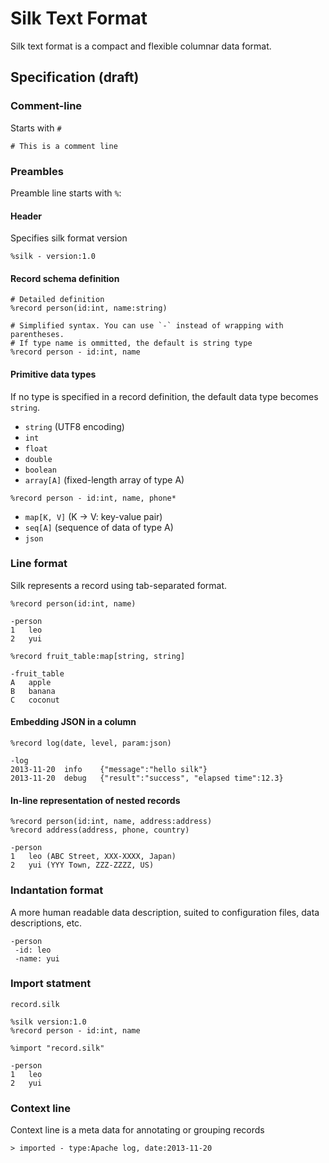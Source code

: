 Silk Text Format
====

Silk text format is a compact and flexible columnar data format.
 
## Specification  (draft)

### Comment-line

Starts with `#`

```
# This is a comment line
```

### Preambles
Preamble line starts with `%`:

#### Header 
Specifies silk format version
```
%silk - version:1.0
```
#### Record schema definition

```
# Detailed definition
%record person(id:int, name:string)

# Simplified syntax. You can use `-` instead of wrapping with parentheses. 
# If type name is ommitted, the default is string type
%record person - id:int, name
```

#### Primitive data types

If no type is specified in a record definition, the default data type becomes `string`.

* `string` (UTF8 encoding)
* `int`
* `float`
* `double`
* `boolean`
* `array[A]` (fixed-length array of type A)

```
%record person - id:int, name, phone*
```

* `map[K, V]` (K -> V: key-value pair)
* `seq[A]` (sequence of data of type A)
* `json`

### Line format

Silk represents a record using tab-separated format. 

```
%record person(id:int, name) 

-person
1	leo
2	yui
```

```
%record fruit_table:map[string, string]

-fruit_table
A	apple
B	banana
C	coconut
```


#### Embedding JSON in a column

```
%record log(date, level, param:json)

-log
2013-11-20	info	{"message":"hello silk"}
2013-11-20	debug	{"result":"success", "elapsed time":12.3}
```

#### In-line representation of nested records
```
%record person(id:int, name, address:address)
%record address(address, phone, country)

-person
1	leo	(ABC Street, XXX-XXXX, Japan)
2	yui	(YYY Town, ZZZ-ZZZZ, US)
```

### Indantation format

A more human readable data description, suited to configuration files, data
descriptions, etc. 

```
-person
 -id: leo
 -name: yui
```


### Import statment

`record.silk`
```
%silk version:1.0
%record person - id:int, name
```

```
%import "record.silk"

-person
1	leo
2	yui
```


### Context line

Context line is a meta data for annotating or grouping records

```
> imported - type:Apache log, date:2013-11-20
```
